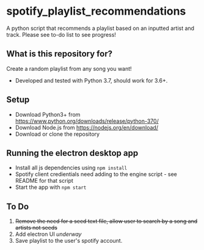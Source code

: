 # spotify_playlist_recommendations
A python script that recommends a playlist based on an inputted artist and track. Please see to-do list to see progress!

## What is this repository for? ##
Create a random playlist from any song you want!
* Developed and tested with Python 3.7, should work for 3.6+.

## Setup ##
* Download Python3+ from https://www.python.org/downloads/release/python-370/
* Download Node.js from https://nodejs.org/en/download/
* Download or clone the repository 

## Running the electron desktop app ##
* Install all js dependencies using ```npm install```
* Spotify client credientials need adding to the engine script - see README for that script
* Start the app with ```npm start```

## To Do ##
1. <s>Remove the need for a seed text file, allow user to search by a song and artists not seeds</s>
2. Add electron UI *underway*
3. Save playlist to the user's spotify account.

